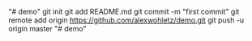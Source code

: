 "# demo"  git init git add README.md git commit -m "first commit" git remote add origin https://github.com/alexwohletz/demo.git git push -u origin master
"# demo" 
